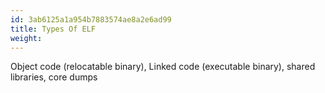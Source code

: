 ```yaml
---
id: 3ab6125a1a954b7883574ae8a2e6ad99
title: Types Of ELF
weight:
---
```


Object code (relocatable binary), Linked code (executable binary), shared libraries, core dumps